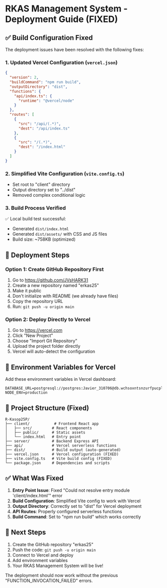 # RKAS Management System - Deployment Guide (FIXED)

## ✅ Build Configuration Fixed

The deployment issues have been resolved with the following fixes:

### 1. Updated Vercel Configuration (`vercel.json`)
```json
{
  "version": 2,
  "buildCommand": "npm run build",
  "outputDirectory": "dist",
  "functions": {
    "api/index.ts": {
      "runtime": "@vercel/node"
    }
  },
  "routes": [
    {
      "src": "/api/(.*)",
      "dest": "/api/index.ts"
    },
    {
      "src": "/(.*)",
      "dest": "/index.html"
    }
  ]
}
```

### 2. Simplified Vite Configuration (`vite.config.ts`)
- Set root to "client" directory
- Output directory set to "../dist"
- Removed complex conditional logic

### 3. Build Process Verified
✅ Local build test successful:
- Generated `dist/index.html`
- Generated `dist/assets/` with CSS and JS files
- Build size: ~758KB (optimized)

## 🚀 Deployment Steps

### Option 1: Create GitHub Repository First
1. Go to https://github.com/JVsHARK31
2. Create a new repository named "erkas25"
3. Make it public
4. Don't initialize with README (we already have files)
5. Copy the repository URL
6. Run: `git push -u origin main`

### Option 2: Deploy Directly to Vercel
1. Go to https://vercel.com
2. Click "New Project"
3. Choose "Import Git Repository"
4. Upload the project folder directly
5. Vercel will auto-detect the configuration

## 🔧 Environment Variables for Vercel

Add these environment variables in Vercel dashboard:

```
DATABASE_URL=postgresql://postgres:Javier_310706@db.wchsoxntsnzurfpucplg.supabase.co:5432/postgres
NODE_ENV=production
```

## 📁 Project Structure (Fixed)
```
R-Kasop25P/
├── client/           # Frontend React app
│   ├── src/         # React components
│   ├── public/      # Static assets
│   └── index.html   # Entry point
├── server/          # Backend Express API
├── api/             # Vercel serverless functions
├── dist/            # Build output (auto-generated)
├── vercel.json      # Vercel configuration (FIXED)
├── vite.config.ts   # Vite build config (FIXED)
└── package.json     # Dependencies and scripts
```

## ✅ What Was Fixed

1. **Entry Point Issue**: Fixed "Could not resolve entry module 'client/index.html'" error
2. **Build Configuration**: Simplified Vite config to work with Vercel
3. **Output Directory**: Correctly set to "dist" for Vercel deployment
4. **API Routes**: Properly configured serverless functions
5. **Build Command**: Set to "npm run build" which works correctly

## 🎯 Next Steps

1. Create the GitHub repository "erkas25"
2. Push the code: `git push -u origin main`
3. Connect to Vercel and deploy
4. Add environment variables
5. Your RKAS Management System will be live!

The deployment should now work without the previous "FUNCTION_INVOCATION_FAILED" errors.